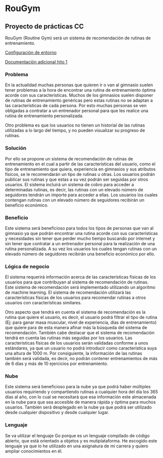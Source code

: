 # RouGym
## Proyecto de prácticas CC
RouGym (Routine Gym) será un sistema de recomendación de rutinas de entrenamiento. 

[Configuración de entorno](https://github.com/carlostorralba/padelSort/blob/main/doc/config/hito0.md)

[Documentación adicional hito 1](https://github.com/carlostorralba/RouGym/blob/hito1/doc/hito1.md)

### Problema
En la actualidad muchas personas que quieren ir o van al gimnasio suelen tener problemas a la hora de encontrar una rutina de entrenamiento óptima acorde con sus características. Muchos de los gimnasios suelen disponer de rutinas de entrenamiento genéricas pero estas rutinas no se adaptan a las características de cada persona. Por esto muchas personas se ven obligadas a contratar a un entrenador personal para que les realice una rutina de entrenamiento personalizada.

Otro problema es que los usuarios no tienen un historial de las rutinas utilizadas a lo largo del tiempo, y no pueden visualizar su progreso de rutinas.

### Solución
Por ello se propone un sistema de recomendación de rutinas de entrenamiento en el cual a partir de las características del usuario, como el tipo de entrenamiento que quiera, experiencia en gimnasios y sus atributos físicos, se le recomendarán un tipo de rutinas u otras.  Los usuarios podrán publicar sus rutinas y que estas a su vez podrán ser seguidas por otros usuarios. El sistema incluirá un sistema de cobro para acceder a determinadas rutinas, es decir, las rutinas con un elevado número de seguidores tendrán un importe para acceder a ellas. Los usuarios los cuales contengan rutinas con un elevado número de seguidores recibirán un beneficio económico. 

### Beneficio
Este sistema será beneficioso para todos los tipos de personas que van al gimnasio ya que podrán encontrar una rutina acorde con sus características y necesidades sin tener que perder mucho tiempo buscando por internet y sin tener que contratar a un entrenador personal para la realización de una rutina personalizada. A su vez los usuarios los cuales tengan rutinas con un elevado número de seguidores recibirán una beneficio económico por ello.

### Lógica de negocio

El sistema requerirá información acerca de las características físicas de los usuarios para que contribuyan al sistema de recomendación de rutinas. Este sistema de recomendación será implementado utilizando un algoritmo de machine learning. El sistema de recomendación utilizará las características físicas de los usuarios para recomendar rutinas a otros usuarios con características similares.

Otro aspecto que tendrá en cuenta el sistema de recomendación es la rutina que quiere el usuario, es decir, el usuario podrá filtrar el tipo de rutina (Ej: para ganar masa muscular, nivel de experiencia, días de entrenamiento) que quiere para de esta manera afinar más la búsqueda del sistema de recomendación. También cabe destacar que el sistema de recomendación tendrá en cuenta las rutinas más seguidas por los usuarios.
Las características físicas de los usuarios serán validadas conforme a unos estándares, ya que un usuario no podrá introducir como característica suya una altura de 1000 m. Por consiguiente, la información de las rutinas también será validada, es decir, no podrán contener entrenamientos de más de 6 días y más de 10 ejercicios por entrenamiento.


### Nube
Este sistema será beneficioso para la nube ya que podrá haber múltiples usuarios requiriendo y compartiendo rutinas a cualquier hora del día los 365 días al año, con lo cual se necesitará que esa información este almacenada en la nube para que sea accesible de manera rápida y óptima para muchos usuarios. También será desplegado en la nube ya que podrá ser utilizado desde cualquier dispositivo y desde cualquier lugar.


### Lenguaje
Se va utilizar el lenguaje Go porque es un lenguaje compilado de código abierto, que está orientado a objetos y es mutiplataforma. He escogido este lenguaje ya que lo he utilizado en una asignatura de mi carrera y quiero ampliar conocimientos en él.


